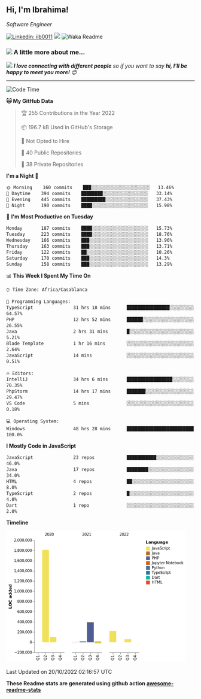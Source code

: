 <h2>Hi, I'm Ibrahima! </h2>
<p><em>Software Engineer 
</em></p>


[![Linkedin: iib0011](https://img.shields.io/badge/-iib0011-blue?style=flat-square&logo=Linkedin&logoColor=white&link=https://www.linkedin.com/in/iib0011/)](https://www.linkedin.com/in/iib0011/)
![](https://visitor-badge.glitch.me/badge?page_id=iib0011)
![Waka Readme](https://github.com/iib0011/iib0011/workflows/Waka%20Readme/badge.svg)


### <img src="https://media.giphy.com/media/VgCDAzcKvsR6OM0uWg/giphy.gif" width="50"> A little more about me...  


<img src="https://media.giphy.com/media/LnQjpWaON8nhr21vNW/giphy.gif" width="60"> <em><b>I love connecting with different people</b> so if you want to say <b>hi, I'll be happy to meet you more!</b> 😊</em>

---
<!--START_SECTION:waka-->
![Code Time](http://img.shields.io/badge/Code%20Time-1%2C258%20hrs%2049%20mins-blue)

**🐱 My GitHub Data** 

> 🏆 255 Contributions in the Year 2022
 > 
> 📦 196.7 kB Used in GitHub's Storage 
 > 
> 🚫 Not Opted to Hire
 > 
> 📜 40 Public Repositories 
 > 
> 🔑 38 Private Repositories  
 > 
**I'm a Night 🦉** 

```text
🌞 Morning    160 commits    ███░░░░░░░░░░░░░░░░░░░░░░   13.46% 
🌆 Daytime    394 commits    ████████░░░░░░░░░░░░░░░░░   33.14% 
🌃 Evening    445 commits    █████████░░░░░░░░░░░░░░░░   37.43% 
🌙 Night      190 commits    ████░░░░░░░░░░░░░░░░░░░░░   15.98%

```
📅 **I'm Most Productive on Tuesday** 

```text
Monday       187 commits    ████░░░░░░░░░░░░░░░░░░░░░   15.73% 
Tuesday      223 commits    ████░░░░░░░░░░░░░░░░░░░░░   18.76% 
Wednesday    166 commits    ███░░░░░░░░░░░░░░░░░░░░░░   13.96% 
Thursday     163 commits    ███░░░░░░░░░░░░░░░░░░░░░░   13.71% 
Friday       122 commits    ██░░░░░░░░░░░░░░░░░░░░░░░   10.26% 
Saturday     170 commits    ███░░░░░░░░░░░░░░░░░░░░░░   14.3% 
Sunday       158 commits    ███░░░░░░░░░░░░░░░░░░░░░░   13.29%

```


📊 **This Week I Spent My Time On** 

```text
⌚︎ Time Zone: Africa/Casablanca

💬 Programming Languages: 
TypeScript               31 hrs 18 mins      ████████████████░░░░░░░░░   64.57% 
PHP                      12 hrs 52 mins      ██████░░░░░░░░░░░░░░░░░░░   26.55% 
Java                     2 hrs 31 mins       █░░░░░░░░░░░░░░░░░░░░░░░░   5.21% 
Blade Template           1 hr 16 mins        ░░░░░░░░░░░░░░░░░░░░░░░░░   2.64% 
JavaScript               14 mins             ░░░░░░░░░░░░░░░░░░░░░░░░░   0.51%

🔥 Editors: 
IntelliJ                 34 hrs 6 mins       █████████████████░░░░░░░░   70.35% 
PhpStorm                 14 hrs 17 mins      ███████░░░░░░░░░░░░░░░░░░   29.47% 
VS Code                  5 mins              ░░░░░░░░░░░░░░░░░░░░░░░░░   0.18%

💻 Operating System: 
Windows                  48 hrs 28 mins      █████████████████████████   100.0%

```

**I Mostly Code in JavaScript** 

```text
JavaScript               23 repos            ███████████░░░░░░░░░░░░░░   46.0% 
Java                     17 repos            ████████░░░░░░░░░░░░░░░░░   34.0% 
HTML                     4 repos             ██░░░░░░░░░░░░░░░░░░░░░░░   8.0% 
TypeScript               2 repos             █░░░░░░░░░░░░░░░░░░░░░░░░   4.0% 
Dart                     1 repo              ░░░░░░░░░░░░░░░░░░░░░░░░░   2.0%

```


**Timeline**

![Chart not found](https://raw.githubusercontent.com/iib0011/iib0011/master/charts/bar_graph.png) 


 Last Updated on 20/10/2022 02:16:57 UTC
<!--END_SECTION:waka-->

**These Readme stats are generated using github action [awesome-readme-stats](https://github.com/iib0011/waka-readme-stats)**
